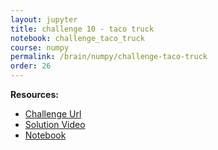 ```yaml
---
layout: jupyter
title: challenge 10 - taco truck
notebook: challenge_taco_truck
course: numpy
permalink: /brain/numpy/challenge-taco-truck
order: 26
---
```


**Resources:**
- [Challenge Url](https://www.practiceprobs.com/problemsets/python-numpy/proficient/taco-truck/)
- [Solution Video](https://youtu.be/z9M-Z_GKQtM?feature=shared)
- [Notebook](/assets/notebooks/challenge_taco_truck.ipynb)
